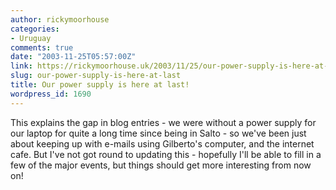 ```yaml
---
author: rickymoorhouse
categories:
- Uruguay
comments: true
date: "2003-11-25T05:57:00Z"
link: https://rickymoorhouse.uk/2003/11/25/our-power-supply-is-here-at-last/
slug: our-power-supply-is-here-at-last
title: Our power supply is here at last!
wordpress_id: 1690
---
```


This explains the gap in blog entries - we were without a power supply for our laptop for quite a long time since being in Salto - so we've been just about keeping up with e-mails using Gilberto's computer, and the internet cafe. But I've not got round to updating this - hopefully I'll be able to fill in a few of the major events, but things should get more interesting from now on!
